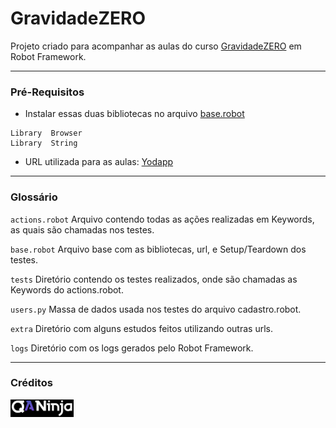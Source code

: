 # GravidadeZERO
Projeto criado para acompanhar as aulas do curso [GravidadeZERO][QANinja] em Robot Framework.

---

### Pré-Requisitos
- Instalar essas duas bibliotecas no arquivo [base.robot](yodapp/resources/base.robot)

```
Library  Browser
Library  String
```

- URL utilizada para as aulas: [Yodapp]

---

### Glossário

`actions.robot` Arquivo contendo todas as ações realizadas em Keywords, as quais são chamadas nos testes.

`base.robot` Arquivo base com as bibliotecas, url, e Setup/Teardown dos testes.

`tests` Diretório contendo os testes realizados, onde são chamadas as Keywords do actions.robot.

`users.py` Massa de dados usada nos testes do arquivo cadastro.robot.

`extra` Diretório com alguns estudos feitos utilizando outras urls.

`logs` Diretório com os logs gerados pelo Robot Framework.

---

### Créditos
[<img src="assets\QANinja-Logo-black.png" width="20%"/>][QANinja]


<!-- links -->
[QANinja]: https://qaninja.academy/
[Yodapp]: https://yodapp-testing.vercel.app

<!-- imagens -->
[QANinja-Logo]: assets/QANinja-Logo-black.png (QANinja-logo)